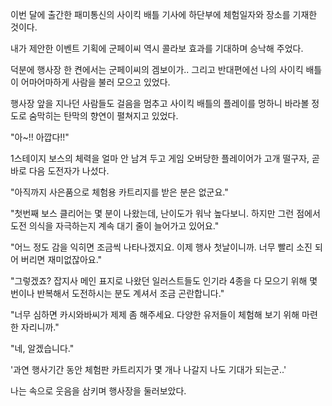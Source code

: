 이번 달에 출간한 패미통신의 사이킥 배틀 기사에 하단부에 체험일자와 장소를 기재한 것이다. 

내가 제안한 이벤트 기획에 군페이씨 역시 콜라보 효과를 기대하며 승낙해 주었다.

덕분에 행사장 한 켠에서는 군페이씨의 겜보이가.. 그리고 반대편에선 나의 사이킥 배틀이 어마어마하게 사람을 불러 모으고 있었다.

행사장 앞을 지나던 사람들도 걸음을 멈추고 사이킥 배틀의 플레이를 멍하니 바라볼 정도로 숨막히는 탄막의 향연이 펼쳐지고 있었다. 

"아~!! 아깝다!!"

1스테이지 보스의 체력을 얼마 안 남겨 두고 게임 오버당한 플레이어가 고개 떨구자, 곧바로 다음 도전자가 나섰다.

"아직까지 사은품으로 체험용 카트리지를 받은 분은 없군요."

"첫번째 보스 클리어는 몇 분이 나왔는데, 난이도가 워낙 높다보니. 하지만 그런 점에서 도전 의식을 자극하는지 계속 대기 줄이 늘어가고 있어요."

"어느 정도 감을 익히면 조금씩 나타나겠지요. 이제 행사 첫날이니까. 너무 빨리 소진 되어 버리면 재미없잖아요."

"그렇겠죠? 잡지사 메인 표지로 나왔던 일러스트들도 인기라 4종을 다 모으기 위해 몇 번이나 반복해서 도전하시는 분도 계셔서 조금 곤란합니다."

"너무 심하면 카시와바씨가 제제 좀 해주세요. 다양한 유저들이 체험해 보기 위해 마련한 자리니까."

"네, 알겠습니다."

'과연 행사기간 동안 체험판 카트리지가 몇 개나 나갈지 나도 기대가 되는군..' 

나는 속으로 웃음을 삼키며 행사장을 둘러보았다.